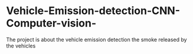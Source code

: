 # Vehicle-Emission-detection-CNN-Computer-vision-
The project is about the vehicle emission detection the smoke released by the vehicles
